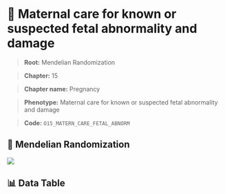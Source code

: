 # 🧪 Maternal care for known or suspected fetal abnormality and damage

> **Root:** Mendelian Randomization

> **Chapter:** 15  

> **Chapter name:** Pregnancy

> **Phenotype:** Maternal care for known or suspected fetal abnormality and damage  

> **Code:** `O15_MATERN_CARE_FETAL_ABNORM`

## 🧬 Mendelian Randomization  

<img src="/MR/Figures/Forward/O15_MATERN_CARE_FETAL_ABNORM.png"/>

## 📊 Data Table

<CsvTableMRF src="/MR/Data/Forward/O15_MATERN_CARE_FETAL_ABNORM.csv"/>
